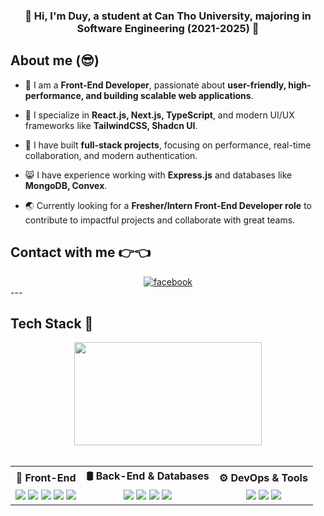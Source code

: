 ### <h3 align="center">👋 Hi, I'm Duy, a student at Can Tho University, majoring in Software Engineering (2021-2025) 👋</h3>

## About me (😎)

- 🦖 I am a **Front-End Developer**, passionate about **user-friendly, high-performance, and building scalable web applications**.

- 👀 I specialize in **React.js, Next.js, TypeScript**, and modern UI/UX frameworks like **TailwindCSS, Shadcn UI**.

- 🤖 I have built **full-stack projects**, focusing on performance, real-time collaboration, and modern authentication.

- 😸 I have experience working with **Express.js** and databases like **MongoDB, Convex**.

- 🌏 Currently looking for a **Fresher/Intern Front-End Developer role** to contribute to impactful projects and collaborate with great teams.

<h2>Contact with me 👉👈 </h2>

<div align="center">

<a href="https://www.facebook.com/huynh.nhut.duy.249" target="_blank">
<img src=https://img.shields.io/badge/facebook-%232E87FB.svg?&style=for-the-badge&logo=facebook&logoColor=white alt=facebook  />
</a>

</div>
---

## **Tech Stack** 🥷

<div width="100%">

<div align="center">
  <img src="https://github-readme-stats.vercel.app/api/top-langs?username=hnd24&show_icons=true&locale=en&layout=compact&theme=onedark" height="165" width="300">
</div>

<br />
<table>
<tr>
<th>🎨 Front-End</th>
<th>🛢️ Back-End & Databases</th>
<th>⚙️ DevOps & Tools</th>
</tr>

<tr>
<td align="center">
  <img src="https://img.shields.io/badge/-ReactJS-61DAFB?logo=react&logoColor=white&style=for-the-badge"/> 
  <img src="https://img.shields.io/badge/-Next.js-000000?logo=nextdotjs&logoColor=white&style=for-the-badge"/> 
  <img src="https://img.shields.io/badge/-TypeScript-3178C6?logo=typescript&logoColor=white&style=for-the-badge"/> 
  <img src="https://img.shields.io/badge/-TailwindCSS-06B6D4?logo=tailwindcss&logoColor=white&style=for-the-badge"/> 
  <img src="https://img.shields.io/badge/-Shadcn_UI-121212?logo=shadcn&logoColor=white&style=for-the-badge"/>
</td>

<td align="center">
  <img src="https://img.shields.io/badge/-Node.js-339933?logo=node.js&logoColor=white&style=for-the-badge"/> 
  <img src="https://img.shields.io/badge/Express.js-%234CAF50.svg?&style=for-the-badge&logo=express&logoColor=white"/>
  <img src="https://img.shields.io/badge/-MongoDB-47A248?logo=mongodb&logoColor=white&style=for-the-badge"/> 
  <img src="https://img.shields.io/badge/-Convex-FF6000?logo=convex&logoColor=white&style=for-the-badge"/>
</td>

<td align="center">
  <img src="https://img.shields.io/badge/-Git-F05032?logo=git&logoColor=white&style=for-the-badge"/> 
  <img src="https://img.shields.io/badge/-GitHub-181717?logo=github&logoColor=white&style=for-the-badge"/> 
  <img src="https://img.shields.io/badge/-Vercel-000000?logo=vercel&logoColor=white&style=for-the-badge"/> 
</td>
</tr>
</table>

</div>

